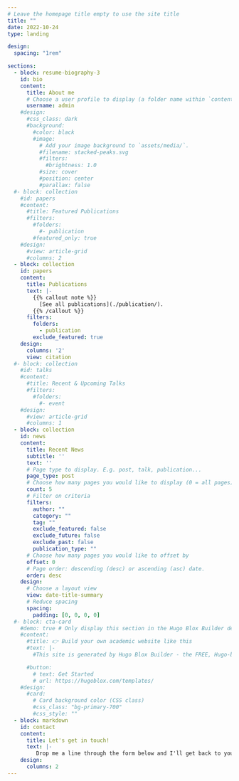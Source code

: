 ```yaml
---
# Leave the homepage title empty to use the site title
title: ""
date: 2022-10-24
type: landing

design:
  spacing: "1rem"

sections:
  - block: resume-biography-3
    id: bio
    content:
      title: About me
      # Choose a user profile to display (a folder name within `content/authors/`)
      username: admin
    #design:
      #css_class: dark
      #background:
        #color: black
        #image:
          # Add your image background to `assets/media/`.
          #filename: stacked-peaks.svg
          #filters:
            #brightness: 1.0
          #size: cover
          #position: center
          #parallax: false
  #- block: collection
    #id: papers
    #content:
      #title: Featured Publications
      #filters:
        #folders:
          #- publication
        #featured_only: true
    #design:
      #view: article-grid
      #columns: 2
  - block: collection
    id: papers
    content:
      title: Publications
      text: |-
        {{% callout note %}}
          [See all publications](./publication/).
        {{% /callout %}}
      filters:
        folders:
          - publication
        exclude_featured: true
    design:
      columns: '2'
      view: citation
  #- block: collection
    #id: talks
    #content:
      #title: Recent & Upcoming Talks
      #filters:
        #folders:
          #- event
    #design:
      #view: article-grid
      #columns: 1
  - block: collection
    id: news
    content:
      title: Recent News
      subtitle: ''
      text: ''
      # Page type to display. E.g. post, talk, publication...
      page_type: post
      # Choose how many pages you would like to display (0 = all pages)
      count: 5
      # Filter on criteria
      filters:
        author: ""
        category: ""
        tag: ""
        exclude_featured: false
        exclude_future: false
        exclude_past: false
        publication_type: ""
      # Choose how many pages you would like to offset by
      offset: 0
      # Page order: descending (desc) or ascending (asc) date.
      order: desc
    design:
      # Choose a layout view
      view: date-title-summary
      # Reduce spacing
      spacing:
        padding: [0, 0, 0, 0]
  #- block: cta-card
    #demo: true # Only display this section in the Hugo Blox Builder demo site
    #content:
      #title: 👉 Build your own academic website like this
      #text: |-
        #This site is generated by Hugo Blox Builder - the FREE, Hugo-based open source website builder trusted by 250,000+ academics like you.

      #button:
        # text: Get Started
        # url: https://hugoblox.com/templates/
    #design:
      #card:
        # Card background color (CSS class)
        #css_class: "bg-primary-700"
        #css_style: ""
  - block: markdown
    id: contact
    content:
      title: Let's get in touch!
      text: |-
         Drop me a line through the form below and I'll get back to you at my earliest convenience.
    design:
      columns: 2
---
```

